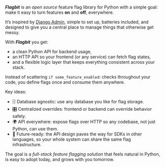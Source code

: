 

**_Flagbit_** is an _open source_ feature flag library for Python with a simple goal: 
make it easy to turn features **on** and **off**, everywhere.

It’s inspired by [Django Admin](https://docs.djangoproject.com/en/5.2/ref/contrib/admin/), simple to set up, batteries included,
and designed to give you a central place to manage things that otherwise get messy.

With **_Flagbit_** you get:

* a clean Python API for backend usage,
* an HTTP API so your frontend (or any service) can fetch flag states,
* and a flexible logic layer that keeps everything consistent across your stack.

Instead of scattering `if some_feature_enabled`: checks throughout your code,
you define flags once and consume them anywhere.

Key ideas:

* 🗄 Database agnostic: use any database you like for flag storage.
* 🎛 Centralized overrides: frontend or backend can override behavior safely.
* 🌍 API everywhere: expose flags over HTTP so any codebase, not just Python, can use them.
* 🔮 Future-ready: the API design paves the way for SDKs in other languages, so your whole system can share the same flag infrastructure.

The goal is a _full-stack feature flagging solution_ that feels natural in Python,
is easy to adopt today, and grows with you tomorrow.